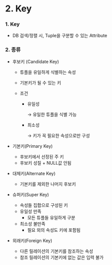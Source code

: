 # 2. Key



### 1. Key

* DB 검색/정렬 시, Tuple을 구분할 수 있는 Attribute



### 2. 종류

* 후보키 (Candidate Key)

  * 튜플을 유일하게 식별하는 속성

  * 기본키가 될 수 있는 키

  * 조건

    * 유일성 

      →   유일한 튜플을 식별 가능

    * 최소성

      →   키가 꼭 필요한 속성으로만 구성

* 기본키(Primary Key)

  * 후보키에서 선정된 주 키
  * 후보키 성질 + NULL값 안됨

* 대체키(Alternate Key)

  * 기본키를 제외한 나머지 후보키

* 슈퍼키(Super Key)

  * 속성들 집합으로 구성된 키
  * 유일성 만족
    * 모든 튜플들 유일하게 구분
  * 최소성 불만족
    * 필요 외의 속성도 키에 포함됨

* 외래키(Foreign Key)

  * 다른 릴레이션의 기본키를 참조하는 속성
  * 참조 릴레이션의 기본키에 없는 값은 입력 불가